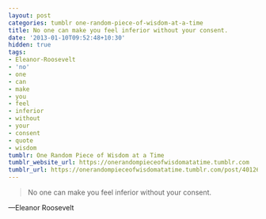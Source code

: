 ```yaml
---
layout: post
categories: tumblr one-random-piece-of-wisdom-at-a-time
title: No one can make you feel inferior without your consent.
date: '2013-01-10T09:52:48+10:30'
hidden: true
tags:
- Eleanor-Roosevelt
- 'no'
- one
- can
- make
- you
- feel
- inferior
- without
- your
- consent
- quote
- wisdom
tumblr: One Random Piece of Wisdom at a Time
tumblr_website_url: https://onerandompieceofwisdomatatime.tumblr.com
tumblr_url: https://onerandompieceofwisdomatatime.tumblr.com/post/40126900210/no-one-can-make-you-feel-inferior-without-your
---
```

> No one can make you feel inferior without your consent.

—Eleanor Roosevelt
